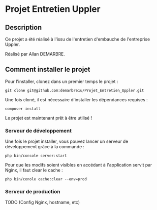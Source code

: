 # Projet Entretien Uppler #

## Description ##

Ce projet a été réalisé à l'issu de l'entretien d'embauche de l'entreprise Uppler.

Réalisé par Allan DEMARBRE.

## Comment installer le projet ##

Pour l'installer, clonez dans un premier temps le projet : 

``
git clone git@github.com:demarbre1u/Projet_Entretien_Uppler.git
``

Une fois cloné, il est nécessaire d'installer les dépendances requises : 

``
composer install
``

Le projet est maintenant prêt à être utilisé !

### Serveur de développement ###

Une fois le projet installer, vous pouvez lancer un serveur de développement grâce à la commande :

``php bin/console server:start``

Pour que les modifs soient visibles en accédant à l'application servit par Nginx, il faut clear le cache :

``php bin/conole cache:clear --env=prod``

### Serveur de production ###

TODO (Config Nginx, hostname, etc)
